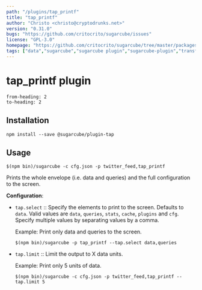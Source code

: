 ```yaml
---
path: "/plugins/tap_printf"
title: "tap_printf"
author: "Christo <christo@cryptodrunks.net>"
version: "0.31.0"
bugs: "https://github.com/critocrito/sugarcube/issues"
license: "GPL-3.0"
homepage: "https://github.com/critocrito/sugarcube/tree/master/packages/plugin-tap#readme"
tags: ["data","sugarcube","sugarcube plugin","sugarcube-plugin","transformation"]
---
```

# tap_printf plugin

```toc
from-heading: 2
to-heading: 2
```

## Installation

```shell
npm install --save @sugarcube/plugin-tap
```


## Usage

```shell
$(npm bin)/sugarcube -c cfg.json -p twitter_feed,tap_printf
```

Prints the whole envelope (i.e. data and queries) and the full configuration
to the screen.

**Configuration**:

-   `tap.select` :: Specify the elements to print to the screen. Defaults to
    `data`. Valid values are `data`, `queries`, `stats`, `cache`, `plugins` and
    `cfg`. Specify multiple values by separating values by a comma.

    Example: Print only data and queries to the screen.

    `$(npm bin)/sugarcube -p tap_printf --tap.select data,queries`

-   `tap.limit` :: Limit the output to X data units.

     Example: Print only 5 units of data.

     `$(npm bin)/sugarcube -c cfg.json -p twitter_feed,tap_printf --tap.limit 5`

